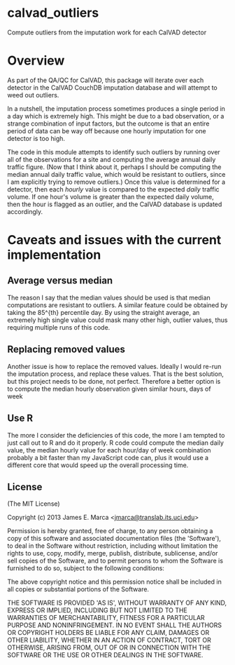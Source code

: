 
# calvad_outliers

  Compute outliers from the imputation work for each CalVAD detector

# Overview

As part of the QA/QC for CalVAD, this package will iterate over each
detector in the CalVAD CouchDB imputation database and will attempt to
weed out outliers.

In a nutshell, the imputation process sometimes produces a single
period in a day which is extremely high.  This might be due to a bad
observation, or a strange combination of input factors, but the
outcome is that an entire period of data can be way off because one
hourly imputation for one detector is too high.

The code in this module attempts to identify such outliers by running
over all of the observations for a site and computing the average
annual daily traffic figure.  (Now that I think about it, perhaps I
should be computing the median annual daily traffic value, which would
be resistant to outliers, since I am explicitly trying to remove
outliers.)  Once this value is determined for a detector, then each
*hourly* value is compared to the expected *daily* traffic volume.  If
one hour's volume is greater than the expected daily volume, then the
hour is flagged as an outlier, and the CalVAD database is updated
accordingly.

# Caveats and issues with the current implementation

## Average versus median

The reason I say that the median values should be used is that median
computations are resistant to outliers.  A similar feature could be
obtained by taking the 85^{th} percentile day.  By using the straight
average, an extremely high single value could mask many other high,
outlier values, thus requiring multiple runs of this code.

## Replacing removed values

Another issue is how to replace the removed values.  Ideally I would
re-run the imputation process, and replace these values.  That is the
best solution, but this project needs to be done, not perfect.
Therefore a better option is to compute the median hourly observation
given similar hours, days of week

## Use R

The more I consider the deficiencies of this code, the more I am
tempted to just call out to R and do it properly.  R code could
compute the median daily value, the median hourly value for each
hour/day of week combination probably a bit faster than my JavaScript
code can, plus it would use a different core that would speed up the
overall processing time.




## License

(The MIT License)

Copyright (c) 2013 James E. Marca &lt;jmarca@translab.its.uci.edu&gt;

Permission is hereby granted, free of charge, to any person obtaining
a copy of this software and associated documentation files (the
'Software'), to deal in the Software without restriction, including
without limitation the rights to use, copy, modify, merge, publish,
distribute, sublicense, and/or sell copies of the Software, and to
permit persons to whom the Software is furnished to do so, subject to
the following conditions:

The above copyright notice and this permission notice shall be
included in all copies or substantial portions of the Software.

THE SOFTWARE IS PROVIDED 'AS IS', WITHOUT WARRANTY OF ANY KIND,
EXPRESS OR IMPLIED, INCLUDING BUT NOT LIMITED TO THE WARRANTIES OF
MERCHANTABILITY, FITNESS FOR A PARTICULAR PURPOSE AND NONINFRINGEMENT.
IN NO EVENT SHALL THE AUTHORS OR COPYRIGHT HOLDERS BE LIABLE FOR ANY
CLAIM, DAMAGES OR OTHER LIABILITY, WHETHER IN AN ACTION OF CONTRACT,
TORT OR OTHERWISE, ARISING FROM, OUT OF OR IN CONNECTION WITH THE
SOFTWARE OR THE USE OR OTHER DEALINGS IN THE SOFTWARE.
